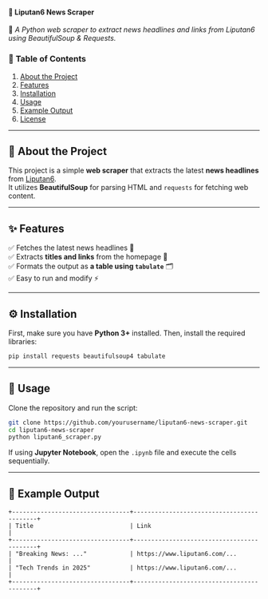 #### **📢 Liputan6 News Scraper**  
🚀 *A Python web scraper to extract news headlines and links from Liputan6 using BeautifulSoup & Requests.*  

### 📖 **Table of Contents**  
1. [About the Project](#about-the-project)  
2. [Features](#features)  
3. [Installation](#installation)  
4. [Usage](#usage)  
5. [Example Output](#example-output)  
6. [License](#license)  

---

## 📝 **About the Project**  
This project is a simple **web scraper** that extracts the latest **news headlines** from [Liputan6](https://www.liputan6.com/).  
It utilizes **BeautifulSoup** for parsing HTML and `requests` for fetching web content.  

---

## ✨ **Features**  
✅ Fetches the latest news headlines 📢  
✅ Extracts **titles and links** from the homepage 🔗  
✅ Formats the output as **a table using `tabulate`** 🗂️  
✅ Easy to run and modify ⚡  

---

## ⚙ **Installation**  
First, make sure you have **Python 3+** installed. Then, install the required libraries:  

```bash
pip install requests beautifulsoup4 tabulate
```

---

## 🚀 **Usage**  
Clone the repository and run the script:  

```bash
git clone https://github.com/yourusername/liputan6-news-scraper.git  
cd liputan6-news-scraper  
python liputan6_scraper.py  
```

If using **Jupyter Notebook**, open the `.ipynb` file and execute the cells sequentially.

---

## 📌 **Example Output**  
```
+---------------------------------+-------------------------------------------+
| Title                           | Link                                      |
+---------------------------------+-------------------------------------------+
| "Breaking News: ..."            | https://www.liputan6.com/...             |
| "Tech Trends in 2025"           | https://www.liputan6.com/...             |
+---------------------------------+-------------------------------------------+
